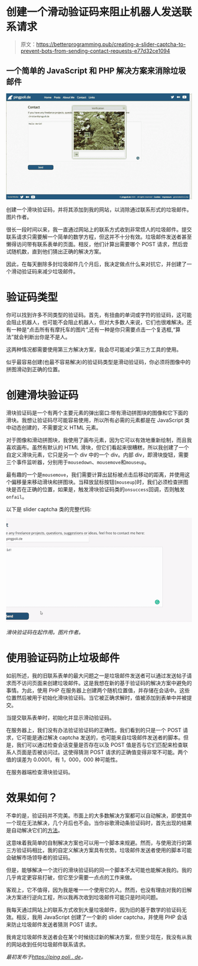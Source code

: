 # 创建一个滑动验证码来阻止机器人发送联系请求

> 原文：<https://betterprogramming.pub/creating-a-slider-captcha-to-prevent-bots-from-sending-contact-requests-e77d32ce1094>

## 一个简单的 JavaScript 和 PHP 解决方案来消除垃圾邮件

![](img/a80cffad7e5b6ca1a988d274fe064c36.png)

创建一个滑块验证码，并将其添加到我的网站，以消除通过联系形式的垃圾邮件。图片作者。

很长一段时间以来，我一直通过网站上的联系方式收到非常烦人的垃圾邮件。提交联系请求只需要解一个简单的数学方程，但这并不十分有效。垃圾邮件发送者甚至懒得访问带有联系表单的页面。相反，他们计算出需要哪个 POST 请求，然后尝试随机数，直到他们猜出正确的解决方案。

因此，在每天删除多封垃圾邮件几个月后，我决定做点什么来对抗它，并创建了一个滑动验证码来减少垃圾邮件。

# 验证码类型

你可以找到许多不同类型的验证码。首先，有扭曲的单词或字符的验证码，这可能会阻止机器人，也可能不会阻止机器人，但对大多数人来说，它们也很难解决。还有一种是“点击所有有摩托车的图片”,还有一种是你只需要点击一个复选框,“算法”就会判断出你是不是人。

这两种情况都需要使用第三方解决方案，我会尽可能减少第三方工具的使用。

似乎最容易创建(也最不容易解决)的验证码类型是滑动验证码，你必须将图像中的拼图滑动到正确的位置。

# 创建滑块验证码

滑块验证码是一个有两个主要元素的弹出窗口:带有滑动拼图块的图像和它下面的滑块。我想让验证码尽可能容易使用，所以所有必需的元素都是在 JavaScript 类中动态创建的，不需要定义 HTML 元素。

对于图像和滑动拼图块，我使用了画布元素，因为它可以有效地重新绘制，而且我喜欢画布。虽然有默认的 HTML 滑块，但它们看起来很糟糕，所以我创建了一个自定义滑块元素，它只是另一个 div 中的一个 div。内部 div，即滑块旋钮，需要三个事件监听器，分别用于`mousedown`、`mousemove`和`mouseup`。

最有趣的一个是`mousemove`，我们需要计算出鼠标被点击后移动的距离，并使用这个偏移量来移动滑块和拼图块。当释放鼠标按钮(`mouseup`)时，我们必须检查拼图块是否在正确的位置，如果是，触发滑块验证码类的`onsuccess`回调，否则触发`onfail`。

以下是 slider captcha 类的完整代码:

![](img/caf4c39a8440bd2f3c4b4d4a9460a630.png)

*滑块验证码在起作用。图片作者。*

# 使用验证码防止垃圾邮件

如前所述，我的旧联系表单的最大问题之一是垃圾邮件发送者可以通过发送帖子请求而不访问页面来创建垃圾邮件。这是我想在新的基于验证码的解决方案中避免的事情。为此，使用 PHP 在服务器上创建两个随机位置值，并存储在会话中。这些位置然后被用于初始化滑块验证码。当它被正确求解时，值被添加到表单中并被提交。

当提交联系表单时，初始化并显示滑动验证码。

在服务器上，我们没有办法验证验证码的正确性。我们看到的只是一个 POST 请求，它可能是通过解决 captcha 发送的，也可能来自垃圾邮件发送者的脚本。但是，我们可以通过检查会话变量是否存在以及 POST 值是否与它们匹配来检查联系人页面是否被访问过。这使得猜测 POST 请求的正确值变得非常不可能。两个值的误差为 0.0001，有 1，000，000 种可能性。

在服务器端检查滑块验证码。

# 效果如何？

不幸的是，验证码并不完美。市面上的大多数解决方案都可以自动解决，即使其中一个现在无法解决，几个月后也不会。当你谷歌滑动条验证码时，首先出现的结果是自动解决它们的[方法](https://scraperbox.com/blog/solving-a-geetest-slider-captcha-with-puppeteer)。

这意味着我简单的自制解决方案也可以用一个脚本来规避。然而，与使用流行的第三方验证码相比，我的自定义解决方案具有优势。垃圾邮件发送者使用的脚本可能会破解市场领导者的验证码。

但是，能够解决一个流行的滑块验证码的同一个脚本不太可能也能解决我的。我的几乎肯定更容易打破，但它至少需要一点点的工作来做。

客观上，它不值得，因为我是唯一一个使用它的人。然而，也没有理由对我的旧解决方案进行逆向工程，所以我再次收到垃圾邮件可能只是时间问题。

我每天通过网站上的联系方式收到大量垃圾邮件，因为旧的基于数学的验证码无效。相反，我用 JavaScript 创建了一个新的 slider captcha，并使用 PHP 会话来防止垃圾邮件发送者猜测 POST 请求。

我肯定垃圾邮件发送者会在某个时候绕过新的解决方案，但至少现在，我没有从我的网站收到任何垃圾邮件联系请求。

*最初发布于*[*https://ping poli . de*](https://pingpoli.de/slider-captcha)*。*